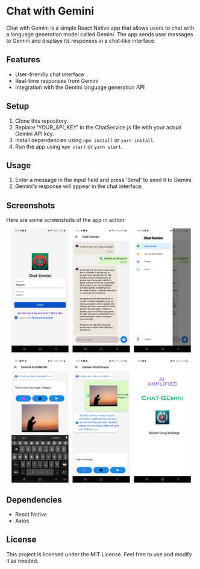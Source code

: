 # Chat with Gemini

Chat with Gemini is a simple React Native app that allows users to chat with a language generation model called Gemini. The app sends user messages to Gemini and displays its responses in a chat-like interface.

## Features

- User-friendly chat interface
- Real-time responses from Gemini
- Integration with the Gemini language generation API

## Setup

1. Clone this repository.
2. Replace 'YOUR_API_KEY' in the ChatService.js file with your actual Gemini API key.
3. Install dependencies using `npm install` or `yarn install`.
4. Run the app using `npm start` or `yarn start`.

## Usage

1. Enter a message in the input field and press 'Send' to send it to Gemini.
2. Gemini's response will appear in the chat interface.

## Screenshots

Here are some screenshots of the app in action:

<p align="center">
  <img src="./screenshots/screaanshot (1).jpeg" alt="Screenshot 1" width="30%" />
  <img src="./screenshots/screaanshot (2).jpeg" alt="Screenshot 2" width="30%" style="margin:0 1.5%;" />
  <img src="./screenshots/screaanshot (3).jpeg" alt="Screenshot 3" width="30%" />
</p>
<p align="center">
  <img src="./screenshots/screaanshot (4).jpeg" alt="Screenshot 4" width="30%" />
  <img src="./screenshots/screaanshot (5).jpeg" alt="Screenshot 5" width="30%" style="margin:0 1.5%;" />
  <img src="./screenshots/screaanshot (6).jpeg" alt="Screenshot 6" width="30%" />
</p>



## Dependencies

- React Native
- Axios

## License

This project is licensed under the MIT License. Feel free to use and modify it as needed.
